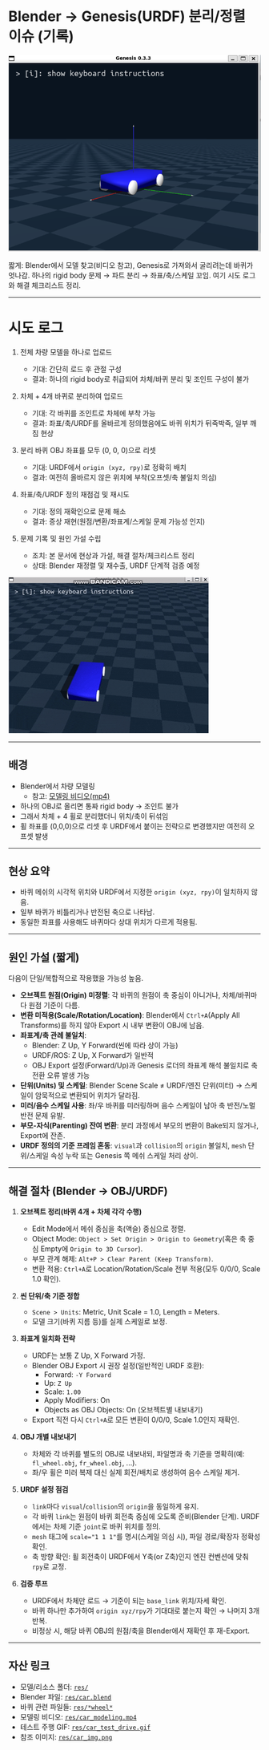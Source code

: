 # Blender → Genesis(URDF) 분리/정렬 이슈 (기록)

![car_overview](../res/car_img.png)

짧게: Blender에서 모델 찾고(비디오 참고), Genesis로 가져와서 굴리려는데 바퀴가 엇나감. 하나의 rigid body 문제 → 파트 분리 → 좌표/축/스케일 꼬임. 여기 시도 로그와 해결 체크리스트 정리.

---

# 시도 로그

1. 전체 차량 모델을 하나로 업로드
   - 기대: 간단히 로드 후 관절 구성
   - 결과: 하나의 rigid body로 취급되어 차체/바퀴 분리 및 조인트 구성이 불가

2. 차체 + 4개 바퀴로 분리하여 업로드
   - 기대: 각 바퀴를 조인트로 차체에 부착 가능
   - 결과: 좌표/축/URDF를 올바르게 정의했음에도 바퀴 위치가 뒤죽박죽, 일부 깨짐 현상

3. 분리 바퀴 OBJ 좌표를 모두 (0, 0, 0)으로 리셋
   - 기대: URDF에서 `origin (xyz, rpy)`로 정확히 배치
   - 결과: 여전히 올바르지 않은 위치에 부착(오프셋/축 불일치 의심)

4. 좌표/축/URDF 정의 재점검 및 재시도
   - 기대: 정의 재확인으로 문제 해소
   - 결과: 증상 재현(원점/변환/좌표계/스케일 문제 가능성 인지)

5. 문제 기록 및 원인 가설 수립
   - 조치: 본 문서에 현상과 가설, 해결 절차/체크리스트 정리
   - 상태: Blender 재정렬 및 재수출, URDF 단계적 검증 예정

![주행 테스트](../res/car_test_drive.gif)

---

## 배경
- Blender에서 차량 모델링
  - 참고: [모델링 비디오(mp4)](../res/car_modeling.mp4)
- 하나의 OBJ로 올리면 통짜 rigid body → 조인트 불가
- 그래서 차체 + 4 휠로 분리했더니 위치/축이 뒤섞임
- 휠 좌표를 (0,0,0)으로 리셋 후 URDF에서 붙이는 전략으로 변경했지만 여전히 오프셋 발생

---

## 현상 요약
- 바퀴 메쉬의 시각적 위치와 URDF에서 지정한 `origin (xyz, rpy)`이 일치하지 않음.
- 일부 바퀴가 비틀리거나 반전된 축으로 나타남.
- 동일한 좌표를 사용해도 바퀴마다 상대 위치가 다르게 적용됨.

---

## 원인 가설 (짧게)
다음이 단일/복합적으로 작용했을 가능성 높음.

- **오브젝트 원점(Origin) 미정렬**: 각 바퀴의 원점이 축 중심이 아니거나, 차체/바퀴마다 원점 기준이 다름.
- **변환 미적용(Scale/Rotation/Location)**: Blender에서 `Ctrl+A`(Apply All Transforms)를 하지 않아 Export 시 내부 변환이 OBJ에 남음.
- **좌표계/축 관례 불일치**:
  - Blender: Z Up, Y Forward(씬에 따라 상이 가능)
  - URDF/ROS: Z Up, X Forward가 일반적
  - OBJ Export 설정(Forward/Up)과 Genesis 로더의 좌표계 해석 불일치로 축 전환 오류 발생 가능
- **단위(Units) 및 스케일**: Blender Scene Scale ≠ URDF/엔진 단위(미터) → 스케일이 암묵적으로 변환되어 위치가 달라짐.
- **미러/음수 스케일 사용**: 좌/우 바퀴를 미러링하며 음수 스케일이 남아 축 반전/노멀 반전 문제 유발.
- **부모-자식(Parenting) 잔여 변환**: 분리 과정에서 부모의 변환이 Bake되지 않거나, Export에 잔존.
- **URDF 정의의 기준 프레임 혼동**: `visual`과 `collision`의 `origin` 불일치, `mesh` 단위/스케일 속성 누락 또는 Genesis 쪽 메쉬 스케일 처리 상이.

---

## 해결 절차 (Blender → OBJ/URDF)

1. **오브젝트 정리(바퀴 4개 + 차체 각각 수행)**
   - Edit Mode에서 메쉬 중심을 축(액슬) 중심으로 정렬.
   - Object Mode: `Object > Set Origin > Origin to Geometry`(혹은 축 중심 Empty에 `Origin to 3D Cursor`).
   - 부모 관계 해제: `Alt+P > Clear Parent (Keep Transform)`.
   - 변환 적용: `Ctrl+A`로 Location/Rotation/Scale 전부 적용(모두 0/0/0, Scale 1.0 확인).

2. **씬 단위/축 기준 정합**
   - `Scene > Units`: Metric, Unit Scale = 1.0, Length = Meters.
   - 모델 크기(바퀴 지름 등)를 실제 스케일로 보정.

3. **좌표계 일치화 전략**
   - URDF는 보통 Z Up, X Forward 가정.
   - Blender OBJ Export 시 권장 설정(일반적인 URDF 호환):
     - Forward: `-Y Forward`
     - Up: `Z Up`
     - Scale: `1.00`
     - Apply Modifiers: On
     - Objects as OBJ Objects: On (오브젝트별 내보내기)
   - Export 직전 다시 `Ctrl+A`로 모든 변환이 0/0/0, Scale 1.0인지 재확인.

4. **OBJ 개별 내보내기**
   - 차체와 각 바퀴를 별도의 OBJ로 내보내되, 파일명과 축 기준을 명확히(예: `fl_wheel.obj`, `fr_wheel.obj`, ...).
   - 좌/우 휠은 미러 복제 대신 실제 회전/배치로 생성하여 음수 스케일 제거.

5. **URDF 설정 점검**
   - `link`마다 `visual`/`collision`의 `origin`을 동일하게 유지.
   - 각 바퀴 `link`는 원점이 바퀴 회전축 중심에 오도록 준비(Blender 단계). URDF에서는 차체 기준 `joint`로 바퀴 위치를 정의.
   - `mesh` 태그에 `scale="1 1 1"`를 명시(스케일 의심 시), 파일 경로/확장자 정확성 확인.
   - 축 방향 확인: 휠 회전축이 URDF에서 Y축(or Z축)인지 엔진 컨벤션에 맞춰 `rpy`로 교정.

6. **검증 루프**
   - URDF에서 차체만 로드 → 기준이 되는 `base_link` 위치/자세 확인.
   - 바퀴 하나만 추가하여 `origin xyz/rpy`가 기대대로 붙는지 확인 → 나머지 3개 반복.
   - 비정상 시, 해당 바퀴 OBJ의 원점/축을 Blender에서 재확인 후 재-Export.

---

## 자산 링크

- 모델/리소스 폴더: [`res/`](res/)
- Blender 파일: [`res/car.blend`](res/car.blend)
- 바퀴 관련 파일들: [`res/*wheel*`](res/)
- 모델링 비디오: [`res/car_modeling.mp4`](res/car_modeling.mp4)
- 테스트 주행 GIF: [`res/car_test_drive.gif`](res/car_test_drive.gif)
- 참조 이미지: [`res/car_img.png`](res/car_img.png)

